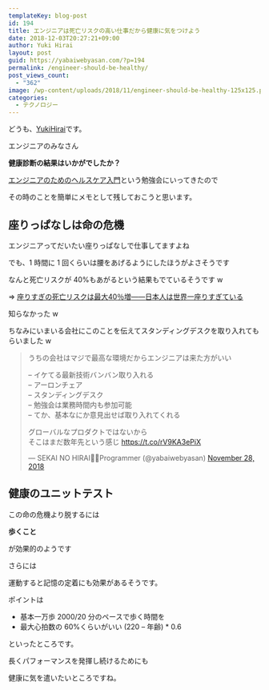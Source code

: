 ```yaml
---
templateKey: blog-post
id: 194
title: エンジニアは死亡リスクの高い仕事だから健康に気をつけよう
date: 2018-12-03T20:27:21+09:00
author: Yuki Hirai
layout: post
guid: https://yabaiwebyasan.com/?p=194
permalink: /engineer-should-be-healthy/
post_views_count:
  - "362"
image: /wp-content/uploads/2018/11/engineer-should-be-healthy-125x125.png
categories:
  - テクノロジー
---
```


どうも、<a href="https://twitter.com/iamseninja" target="_blank" rel="nofollow noopener">YukiHirai</a>です。

エンジニアのみなさん

<span class="sobig"><strong>健康診断の結果はいかがでしたか？</strong></span>

<a href="https://supporterzcolab.com/event/597/" target="_blank">エンジニアのためのヘルスケア入門</a>という勉強会にいってきたので

その時のことを簡単にメモとして残しておこうと思います。

## 座りっぱなしは命の危機

エンジニアってだいたい座りっぱなしで仕事してますよね

でも、1 時間に 1 回くらいは腰をあげるようにしたほうがよさそうです

なんと死亡リスクが 40%もあがるという結果もでているそうです w

=> <a href="https://www.businessinsider.jp/post-106010" target="_blank">座りすぎの死亡リスクは最大</a><a href="https://www.businessinsider.jp/post-106010" target="_blank">40</a><a href="https://www.businessinsider.jp/post-106010" target="_blank">％増</a><a href="https://www.businessinsider.jp/post-106010" target="_blank">——</a><a href="https://www.businessinsider.jp/post-106010" target="_blank">日本人は世界一座りすぎている</a>

知らなかった w

ちなみにいまいる会社にこのことを伝えてスタンディングデスクを取り入れてもらいました w

<blockquote class="twitter-tweet" data-width="550" data-dnt="true">
  <p lang="ja" dir="ltr">
    うちの会社はマジで最高な環境だからエンジニアは来た方がいい
  </p>
  
  <p>
    &#8211; イケてる最新技術バンバン取り入れる<br />&#8211; アーロンチェア<br />&#8211; スタンディングデスク<br />&#8211; 勉強会は業務時間内も参加可能<br />&#8211; てか、基本なにか意見出せば取り入れてくれる
  </p>
  
  <p>
    グローバルなプロダクトではないから<br />そこはまだ数年先という感じ <a href="https://t.co/rV9KA3ePiX">https://t.co/rV9KA3ePiX</a>
  </p>
  
  <p>
    &mdash; SEKAI NO HIRAI👨‍💻Programmer (@yabaiwebyasan) <a href="https://twitter.com/iamseninja/status/1067632709755760641?ref_src=twsrc%5Etfw">November 28, 2018</a>
  </p>
</blockquote>

## 健康のユニットテスト

この命の危機より脱するには

**歩くこと**

が効果的のようです

さらには

運動すると記憶の定着にも効果があるそうです。

ポイントは

- 基本一万歩 2000/20 分のペースで歩く時間を
- 最大心拍数の 60%くらいがいい (220 &#8211; 年齢) \* 0.6

といったところです。

長くパフォーマンスを発揮し続けるためにも

健康に気を遣いたいところですね。

